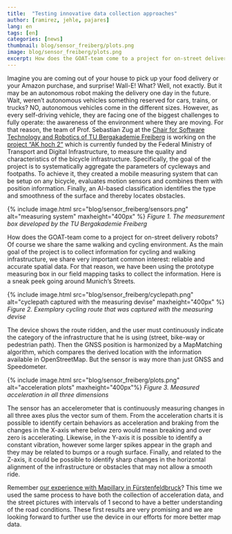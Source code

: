 ```yaml
---
title:  "Testing innovative data collection approaches"
author: [ramirez, jehle, pajares]
lang: en
tags: [en]
categories: [news]
thumbnail: blog/sensor_freiberg/plots.png
image: blog/sensor_freiberg/plots.png
excerpt: How does the GOAT-team come to a project for on-street delivery robots? Of course we share the same walking and cycling environment. We have been using a prototype measuring box to automatically detect collect surface and smoothness information of road infrastructure. 
---
```

Imagine you are coming out of your house to pick up your food delivery or your Amazon purchase, and surprise! 
Wall-E! What? Well, not exactly. But it may be an autonomous robot making the delivery one day in the future. Wait, weren’t autonomous vehicles something reserved for cars, trains, or trucks? NO, autonomous vehicles come in the different sizes. However, as every self-driving vehicle, they are facing one of the biggest challenges to fully operate: the awareness of the environment where they are moving. For that reason, the team of Prof. Sebastian Zug at the [Chair for Software Technology and Robotics of TU Bergakademie Freiberg](https://tu-freiberg.de/fakult1/inf/professuren/softwaretechnologie-und-robotik) is working on the [project “AK hoch 2“](https://www.bmvi.de/SharedDocs/DE/Artikel/DG/mfund-projekte/akhoch2.html) which is currently funded by the Federal Ministry of Transport and Digital Infrastructure, to measure the quality and characteristics of the bicycle infrastructure. Specifically, the goal of the project is to systematically aggregate the parameters of cycleways and footpaths. To achieve it, they created a mobile measuring system that can be setup on any bicycle, evaluates motion sensors and combines them with position information. Finally, an AI-based classification identifies the type and smoothness of the surface and thereby locates obstacles.

{% include image.html src="blog/sensor_freiberg/sensors.png" alt="measuring system" maxheight="400px" %} 
<i>Figure 1. The measurement box developed by the TU Bergakademie Freiberg</i>

How does the GOAT-team come to a project for on-street delivery robots? Of course we share the same walking and cycling environment. As the main goal of the project is to collect information for cycling and walking infrastructure, we share very important common interest: reliable and accurate spatial data. For that reason, we have been using the prototype measuring box in our field mapping tasks to collect the information. Here is a sneak peek going around Munich’s Streets.

{% include image.html src="blog/sensor_freiberg/cyclepath.png" alt="cyclepath captured with the measuring devise" maxheight="400px" %} 
<i>Figure 2. Exemplary cycling route that was captured with the measuring devise</i>

The device shows the route ridden, and the user must continuously indicate the category of the infrastructure that he is using (street, bike-way or pedestrian path). Then the GNSS position is harmonized by a MapMatching algorithm, which compares the derived location with the information available in OpenStreetMap. But the sensor is way more than just GNSS and Speedometer.

{% include image.html src="blog/sensor_freiberg/plots.png" alt="acceleration plots" maxheight="400px"%} 
<i>Figure 3. Measured acceleration in all three dimensions </i>

The sensor has an accelerometer that is continuously measuring changes in all three axes plus the vector sum of them. From the acceleration charts it is possible to identify certain behaviors as acceleration and braking from the changes in the X-axis where below zero would mean breaking and over zero is accelerating. Likewise, in the Y-axis it is possible to identify a constant vibration, however some larger spikes appear in the graph and they may be related to bumps or a rough surface. Finally, and related to the Z-axis, it could be possible to identify sharp changes in the horizontal alignment of the infrastructure or obstacles that may not allow a smooth ride. 

Remember [our experience with Mapillary in Fürstenfeldbruck](../mapillary)? This time we used the same process to have both the collection of acceleration data, and the street pictures with intervals of 1 second to have a better understanding of the road conditions. These first results are very promising and we are looking forward to further use the device in our efforts for more better map data.


